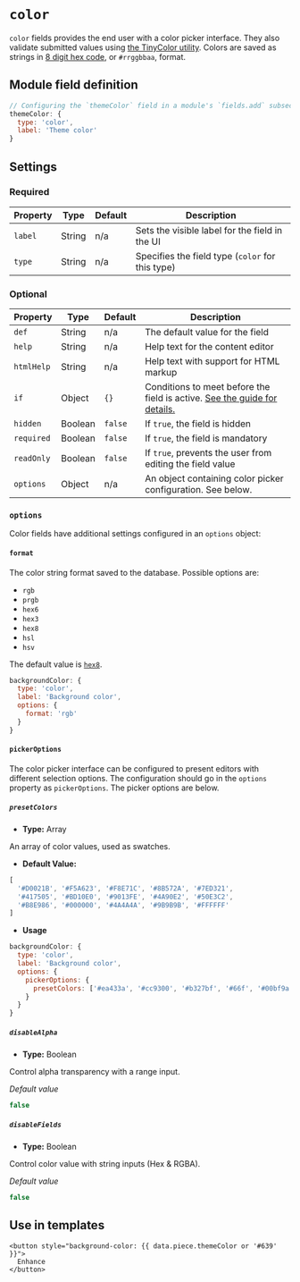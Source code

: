 # `color`

`color` fields provides the end user with a color picker interface. They also validate submitted values using [the TinyColor utility](https://github.com/bgrins/TinyColor#isvalid). Colors are saved as strings in [8 digit hex code](https://drafts.csswg.org/css-color/#hex-notation), or `#rrggbbaa`, format.

<!-- TODO: Add vue-color options config documentation once supported. -->

## Module field definition

```javascript
// Configuring the `themeColor` field in a module's `fields.add` subsection:
themeColor: {
  type: 'color',
  label: 'Theme color'
}
```

## Settings

### Required

|  Property | Type   | Default | Description |
|-----------|-----------|-----------|-----------|
|`label` | String | n/a | Sets the visible label for the field in the UI |
|`type` | String | n/a | Specifies the field type (`color` for this type) |

### Optional

| Property | Type | Default | Description |
|----------|------|---------|-------------|
|`def` | String | n/a | The default value for the field |
|`help` | String | n/a | Help text for the content editor |
|`htmlHelp` | String | n/a | Help text with support for HTML markup |
|`if` | Object | `{}` | Conditions to meet before the field is active. [See the guide for details.](/guide/conditional-fields) |
|`hidden` | Boolean | `false` | If `true`, the field is hidden |
|`required` | Boolean | `false` | If `true`, the field is mandatory |
|`readOnly` | Boolean | `false` | If `true`, prevents the user from editing the field value |
|`options` | Object | n/a | An object containing color picker configuration. See below. |

<!-- TODO: The following settings are likely to return, but are not yet implemented. -->
<!-- |contextual | Boolean | false | If `true`, it will prevent the field from appearing in the editor modal | -->

### `options`

Color fields have additional settings configured in an `options` object:

#### `format`

The color string format saved to the database. Possible options are:

- `rgb`
- `prgb`
- `hex6`
- `hex3`
- `hex8`
- `hsl`
- `hsv`

The default value is [`hex8`](https://www.npmjs.com/package/tinycolor2#hex-8-digit-rgba-hex).

```javascript
backgroundColor: {
  type: 'color',
  label: 'Background color',
  options: {
    format: 'rgb'
  }
}
```

#### `pickerOptions`

The color picker interface can be configured to present editors with different selection options. The configuration should go in the `options` property as `pickerOptions`. The picker options are below.

##### `presetColors`
- **Type:** Array

An array of color values, used as swatches.

- **Default Value:**

```javascript
[
  '#D0021B', '#F5A623', '#F8E71C', '#8B572A', '#7ED321',
  '#417505', '#BD10E0', '#9013FE', '#4A90E2', '#50E3C2',
  '#B8E986', '#000000', '#4A4A4A', '#9B9B9B', '#FFFFFF'
]
```

- **Usage**

```javascript
backgroundColor: {
  type: 'color',
  label: 'Background color',
  options: {
    pickerOptions: {
      presetColors: ['#ea433a', '#cc9300', '#b327bf', '#66f', '#00bf9a']
    }
  }
}
```

##### `disableAlpha`
- **Type:** Boolean

Control alpha transparency with a range input.

*Default value*

```javascript
false
```
##### `disableFields`
- **Type:** Boolean

Control color value with string inputs (Hex & RGBA).

*Default value*

```javascript
false
```

## Use in templates

```django
<button style="background-color: {{ data.piece.themeColor or '#639' }}">
  Enhance
</button>
```
